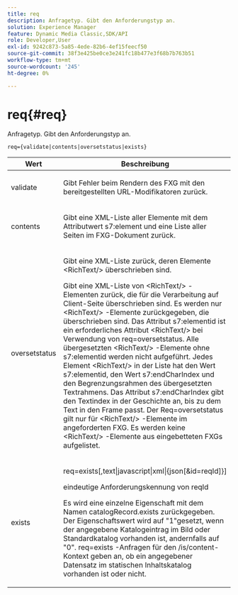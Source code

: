 ```yaml
---
title: req
description: Anfragetyp. Gibt den Anforderungstyp an.
solution: Experience Manager
feature: Dynamic Media Classic,SDK/API
role: Developer,User
exl-id: 9242c873-5a85-4ede-82b6-4ef15feecf50
source-git-commit: 38f3e425be0ce3e241fc18b477e3f68b7b763b51
workflow-type: tm+mt
source-wordcount: '245'
ht-degree: 0%

---
```


# req{#req}

Anfragetyp. Gibt den Anforderungstyp an.

`req={validate|contents|oversetstatus|exists}`

<table id="table_F39239E5244746DB9F253BB0D5E85D54"> 
 <thead> 
  <tr> 
   <th colname="col1" class="entry"> Wert </th> 
   <th colname="col2" class="entry"> Beschreibung </th> 
  </tr> 
 </thead>
 <tbody> 
  <tr> 
   <td colname="col1"> <p> <span class="codeph"> validate</span> </p> </td> 
   <td colname="col2"> <p> Gibt Fehler beim Rendern des FXG mit den bereitgestellten URL-Modifikatoren zurück. </p> </td> 
  </tr> 
  <tr> 
   <td colname="col1"> <p> <span class="codeph"> contents</span> </p> </td> 
   <td colname="col2"> <p> Gibt eine XML-Liste aller Elemente mit dem Attributwert <span class="codeph"> s7:element</span> und eine Liste aller Seiten im FXG-Dokument zurück. </p> </td> 
  </tr> 
  <tr> 
   <td colname="col1"> <p> <span class="codeph"> oversetstatus</span> </p> </td> 
   <td colname="col2"> <p>Gibt eine XML-Liste zurück, deren Elemente <span class="codeph"> &lt;RichText/&gt;</span> überschrieben sind. </p> <p>Gibt eine XML-Liste von <span class="+ topic/ph pr-d/codeph codeph"> &lt;RichText/&gt;</span> -Elementen zurück, die für die Verarbeitung auf Client-Seite überschrieben sind. Es werden nur <span class="+ topic/ph pr-d/codeph codeph"> &lt;RichText/&gt;</span> -Elemente zurückgegeben, die überschrieben sind. Das Attribut <span class="+ topic/ph pr-d/codeph codeph"> s7:elementid</span> ist ein erforderliches Attribut <span class="+ topic/ph pr-d/codeph codeph"> &lt;RichText/&gt;</span> bei Verwendung von <span class="+ topic/ph pr-d/codeph codeph"> req=oversetstatus</span>. Alle übergesetzten <span class="+ topic/ph pr-d/codeph codeph"> &lt;RichText/&gt;</span> -Elemente ohne <span class="+ topic/ph pr-d/codeph codeph"> s7:elementid</span> werden nicht aufgeführt. Jedes Element <span class="+ topic/ph pr-d/codeph codeph"> &lt;RichText/&gt;</span> in der Liste hat den Wert <span class="+ topic/ph pr-d/codeph codeph"> s7:elementid</span>, den Wert <span class="+ topic/ph pr-d/codeph codeph"> s7:endCharIndex</span> und den Begrenzungsrahmen des übergesetzten Textrahmens. Das Attribut <span class="+ topic/ph pr-d/codeph codeph"> s7:endCharIndex</span> gibt den Textindex in der Geschichte an, bis zu dem Text in den Frame passt. Der <span class="+ topic/ph pr-d/codeph codeph"> Req=oversetstatus</span> gilt nur für <span class="+ topic/ph pr-d/codeph codeph"> &lt;RichText/&gt;</span> -Elemente im angeforderten FXG. Es werden keine <span class="+ topic/ph pr-d/codeph codeph"> &lt;RichText/&gt;</span> -Elemente aus eingebetteten FXGs aufgelistet. </p> </td> 
  </tr> 
  <tr> 
   <td colname="col1"> <p> <span class="codeph"> exists</span> </p> </td> 
   <td colname="col2"> <p> <span class="codeph"> req=exists[,text|javascript|xml|{json[&amp;id=reqId]}]</span> </p> <p>eindeutige Anforderungskennung von reqId </p> <p>Es wird eine einzelne Eigenschaft mit dem Namen catalogRecord.exists zurückgegeben. Der Eigenschaftswert wird auf "1"gesetzt, wenn der angegebene Katalogeintrag im Bild oder Standardkatalog vorhanden ist, andernfalls auf "0". req=exists -Anfragen für den /is/content-Kontext geben an, ob ein angegebener Datensatz im statischen Inhaltskatalog vorhanden ist oder nicht. </p> </td> 
  </tr> 
 </tbody> 
</table>

